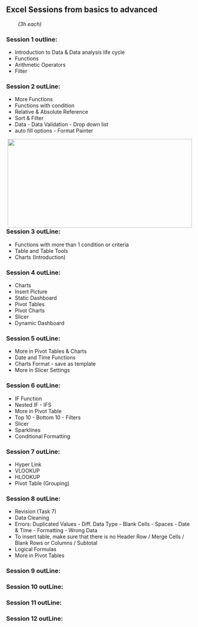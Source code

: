 ## Excel Sessions from basics to advanced
&emsp;&emsp; *(3h each)*
### Session 1 outline:
- Introduction to Data & Data analysis life cycle
- Functions
- Arithmetic Operators
- Filter

### Session 2 outLine:
- More Functions
- Functions with condition
- Relative & Absolute Reference
- Sort & Filter
- Data - Data Validation - Drop down list
- auto fill options - Format Painter

<img align="right" width="500" height="240" src="https://raw.githubusercontent.com/Moataz-Elmesmary/Excel-for-Data-Analysis-Sessions/main/Session%204/Task%204%20by%20Moataz.PNG">
<h3>Session 3 outLine:</h3>

- Functions with more than 1 condition or criteria
- Table and Table Tools
- Charts (Introduction)
 
### Session 4 outLine:
- Charts
- Insert Picture
- Static Dashboard
- Pivot Tables
- Pivot Charts
- Slicer
- Dynamic Dashboard

### Session 5 outLine:
- More in Pivot Tables & Charts
- Date and Time Functions<br>
- Charts Format - save as template
- More in Slicer Settings

### Session 6 outLine:
- IF Function
- Nested IF - IFS
- More in Pivot Table
- Top 10 - Bottom 10 - Filters
- Slicer
- Sparklines
- Conditional Formatting
### Session 7 outLine:
- Hyper Link
- VLOOKUP
- HLOOKUP
- Pivot Table (Grouping)

### Session 8 outLine:
- Revision (Task 7)
- Data Cleaning
- Errors: Duplicated Values - Diff. Data Type - Blank Cells - Spaces - Date & Time - Formatting - Wrong Data
- To insert table, make sure that there is no Header Row / Merge Cells / Blank Rows or Columns / Subtotal
- Logical Formulas
- More in Pivot Tables
  
### Session 9 outLine:
### Session 10 outLine:
### Session 11 outLine:
### Session 12 outLine:




